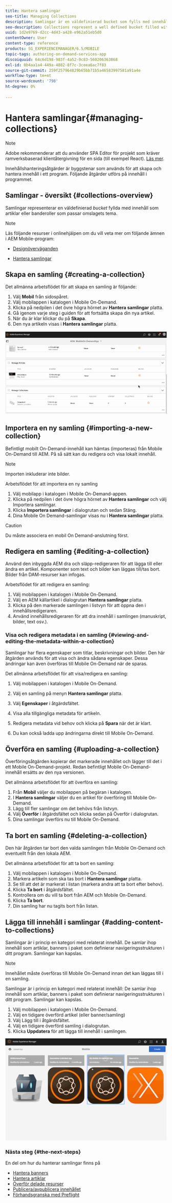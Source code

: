 ```yaml
---
title: Hantera samlingar
seo-title: Managing Collections
description: Samlingar är en väldefinierad bucket som fylls med innehåll som artiklar eller banderoller som passar omslagets tema. Följ den här sidan om du vill veta mer.
seo-description: Collections represent a well defined bucket filled with content such as articles or banners that suits the cover's theme. Follow this page to learn more.
uuid: 1d2e9769-d2cc-4d43-a428-e962a51eb5d0
contentOwner: User
content-type: reference
products: SG_EXPERIENCEMANAGER/6.5/MOBILE
topic-tags: authoring-on-demand-services-app
discoiquuid: 64c6d198-983f-4a52-9c83-560206363868
exl-id: 0b4aa1a4-449a-4882-8f7c-3ceea6ac7f83
source-git-commit: 259f257964829b65bb71b5a46583997581a91a4e
workflow-type: tm+mt
source-wordcount: '798'
ht-degree: 0%

---
```


# Hantera samlingar{#managing-collections}

>[!NOTE]
>
>Adobe rekommenderar att du använder SPA Editor för projekt som kräver ramverksbaserad klientåtergivning för en sida (till exempel React). [Läs mer](/help/sites-developing/spa-overview.md).

Innehållshanteringsåtgärder är byggstenar som används för att skapa och hantera innehåll i ett program. Följande åtgärder utförs på innehåll i programmet.

## Samlingar - översikt {#collections-overview}

Samlingar representerar en väldefinierad *bucket* fyllda med innehåll som artiklar eller banderoller som passar omslagets tema.

>[!NOTE]
>
>Läs följande resurser i onlinehjälpen om du vill veta mer om följande ämnen i AEM Mobile-program:
>
>* [Designöverväganden](https://helpx.adobe.com/digital-publishing-solution/help/design-app.html)
>
>* [Hantera samlingar](https://helpx.adobe.com/digital-publishing-solution/help/creating-collections.html)
>

## Skapa en samling {#creating-a-collection}

Det allmänna arbetsflödet för att skapa en samling är följande:

1. Välj **Mobil** från sidospåret.
1. Välj mobilappen i katalogen i Mobile On-Demand.
1. Klicka på nedpilen i det övre högra hörnet av **Hantera samlingar** platta.
1. Gå igenom varje steg i guiden för att fortsätta skapa din nya artikel.
1. När du är klar klickar du på **Skapa**.
1. Den nya artikeln visas i **Hantera samlingar** platta.

![chlimage_1-1](assets/chlimage_1-1.gif)

## Importera en ny samling {#importing-a-new-collection}

Befintligt mobilt On-Demand-innehåll kan hämtas (importeras) från Mobile On-Demand till AEM. På så sätt kan du redigera och visa lokalt innehåll.

>[!NOTE]
>
>Importen inkluderar inte bilder.

Arbetsflödet för att importera en ny samling

1. Välj mobilapp i katalogen i Mobile On-Demand-appen.
1. Klicka på nedpilen i det övre högra hörnet av **Hantera samlingar** och välj Importera samlingar.
1. Klicka **Importera samlingar** i dialogrutan och sedan Stäng.
1. Dina Mobile On Demand-samlingar visas nu i **Hantera samlingar** platta.

>[!CAUTION]
>
>Du måste associera en mobil On Demand-anslutning först.

## Redigera en samling {#editing-a-collection}

Använd den inbyggda AEM dra och släpp-redigeraren för att lägga till eller ändra en artikel. Komponenter som text och bilder kan läggas till/tas bort. Bilder från DAM-resurser kan infogas.

Arbetsflödet för att redigera en samling:

1. Välj mobilappen i katalogen i Mobile On-Demand.
1. Välj en AEM källartikel i dialogrutan **Hantera samlingar** platta.
1. Klicka på den markerade samlingen i listvyn för att öppna den i innehållsredigeraren.
1. Använd innehållsredigeraren för att dra innehåll i samlingen (manuskript, bilder, text osv.).

### Visa och redigera metadata i en samling {#viewing-and-editing-the-metadata-within-a-collection}

Samlingar har flera egenskaper som titlar, beskrivningar och bilder. Den här åtgärden används för att visa och ändra sådana egenskaper. Dessa ändringar kan även överföras till Mobile On-Demand när de sparas.

Det allmänna arbetsflödet för att visa/redigera en samling:

1. Välj mobilappen i katalogen i Mobile On-Demand.
1. Välj en samling på menyn **Hantera samlingar** platta.

1. Välj **Egenskaper** i åtgärdsfältet.
1. Visa alla tillgängliga metadata för artikeln.
1. Redigera metadata vid behov och klicka på **Spara** när det är klart.
1. Du kan också ladda upp ändringarna direkt till Mobile On-Demand.

## Överföra en samling {#uploading-a-collection}

Överföringsåtgärden kopierar det markerade innehållet och lägger till det i ett Mobile On-Demand-projekt. Redan befintligt Mobile On-Demand-innehåll ersätts av den nya versionen.

Det allmänna arbetsflödet för att överföra en samling:

1. Från **Mobil** väljer du mobilappen på begäran i katalogen.
1. I **Hantera samlingar** väljer du en artikel för överföring till Mobile On-Demand.
1. Lägg till fler samlingar om det behövs från listvyn.
1. Välj **Överför** i åtgärdsfältet och klicka sedan på Överför i dialogrutan.
1. Dina samlingar överförs nu till Mobile On-Demand.

## Ta bort en samling {#deleting-a-collection}

Den här åtgärden tar bort den valda samlingen från Mobile On-Demand och eventuellt från den lokala AEM.

Det allmänna arbetsflödet för att ta bort en samling:

1. Välj mobilappen i katalogen i Mobile On-Demand.
1. Markera artikeln som ska tas bort i **Hantera samlingar** platta.
1. Se till att det är markerat i listan (markera andra att ta bort efter behov).
1. Klicka **Ta bort** i åtgärdsfältet.
1. Kontrollera om du vill ta bort från AEM och Mobile On-Demand.
1. Klicka **Ta bort**.
1. Din samling har nu tagits bort från listan.

## Lägga till innehåll i samlingar {#adding-content-to-collections}

Samlingar är i princip en kategori med relaterat innehåll. De samlar ihop innehåll som artiklar, banners i paket som definierar navigeringsstrukturen i ditt program. Samlingar kan kapslas.

>[!NOTE]
>
>Innehållet måste överföras till Mobile On-Demand innan det kan läggas till i en samling.

Samlingar är i princip en kategori med relaterat innehåll: De samlar ihop innehåll som artiklar, banners i paket som definierar navigeringsstrukturen i ditt program. Samlingar kan kapslas.

1. Välj mobilappen i katalogen i Mobile On-Demand.
1. Välj en tidigare överförd artikel (eller banner/samling)
1. Välj Lägg till i åtgärdsfältet.
1. Välj en tidigare överförd samling i dialogrutan.
1. Klicka **Uppdatera** för att lägga till innehåll i samlingen.

![chlimage_1-2](assets/chlimage_1-2.gif)

### Nästa steg {#the-next-steps}

En del om hur du hanterar samlingar finns på

* [Hantera banners](/help/mobile/mobile-on-demand-managing-banners.md)
* [Hantera artiklar](/help/mobile/mobile-on-demand-managing-articles.md)
* [Överför delade resurser](/help/mobile/mobile-on-demand-shared-resources.md)
* [Publicera/avpublicera innehållet](/help/mobile/mobile-on-demand-publishing-unpublishing.md)
* [Förhandsgranska med Preflight](/help/mobile/aem-mobile-manage-ondemand-services.md)
